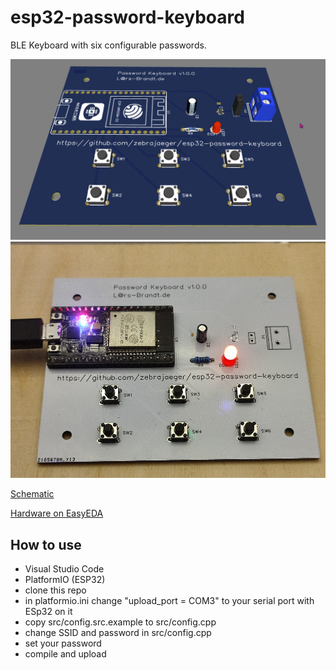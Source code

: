 # esp32-password-keyboard

BLE Keyboard with six configurable passwords.

![](./hardware/3d.png)
![](./hardware/1637493075120.jpg)

[Schematic](./hardware/Schematic_esp32-password-keyboard_2021-11-09.pdf)

[Hardware on EasyEDA](https://easyeda.com/zebrajaeger/esp32-password-keyboard)

## How to use

- Visual Studio Code
- PlatformIO (ESP32)
- clone this repo
- in platformio.ini change "upload_port = COM3" to your serial port with ESp32 on it
- copy src/config.src.example to src/config.cpp
- change SSID and password in src/config.cpp
- set your password
- compile and upload
